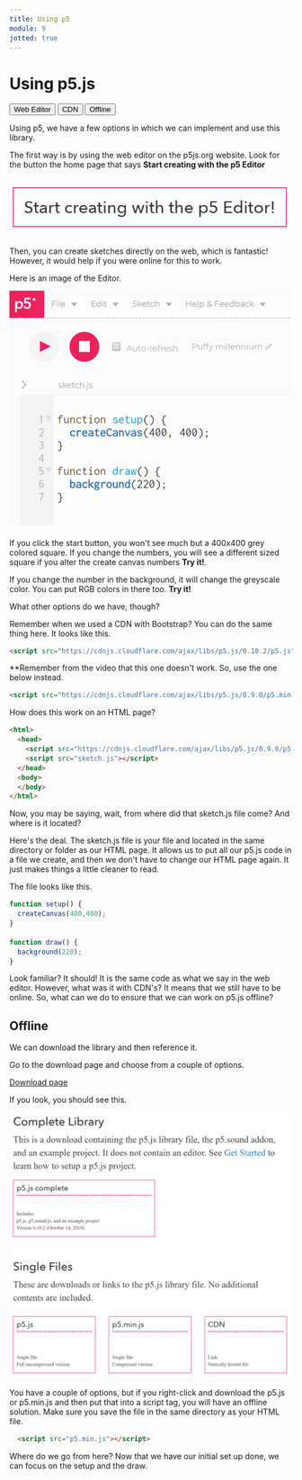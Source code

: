 ```yaml
---
title: Using p5
module: 9
jotted: true
---
```


# Using p5.js

<div class="tab">
    <button class="tablinks active" onclick="openTab(event, 'Web')">Web Editor</button>
    <button class="tablinks" onclick="openTab(event, 'CDN')">CDN</button>
    <button class="tablinks" onclick="openTab(event, 'Offline')">Offline</button>
</div>
<!-- Tab content -->
<div id="Web" class="tabcontent" style="display:block">

<div class="tabhtml" markdown="1">

Using p5, we have a few options in which we can implement and use this library.

The first way is by using the web editor on the p5js.org website.  Look for the button the home page that says **Start creating with the p5 Editor**

![Start Creating](../imgs/start.png "Start Creating")

Then, you can create sketches directly on the web, which is fantastic!  However, it would help if you were online for this to work.

Here is an image of the Editor.

![Editor](../imgs/editor.png "Editor")

If you click the start button, you won't see much but a 400x400 grey colored square.  If you change the numbers, you will see a different sized square if you alter the create canvas numbers **Try it!**.  

If you change the number in the background, it will change the greyscale color.  You can put RGB colors in there too.  **Try it!**

What other options do we have, though?  

</div>
</div>


<div id="CDN" class="tabcontent">

<div class="tabhtml" markdown="1">

Remember when we used a CDN with Bootstrap?  You can do the same thing here.  It looks like this.

```html
<script src="https://cdnjs.cloudflare.com/ajax/libs/p5.js/0.10.2/p5.js"></script>
```

**Remember from the video that this one doesn't work.  So, use the one below instead.

```html
<script src="https://cdnjs.cloudflare.com/ajax/libs/p5.js/0.9.0/p5.min.js"></script>
```

How does this work on an HTML page?

```html
<html>
  <head>
    <script src="https://cdnjs.cloudflare.com/ajax/libs/p5.js/0.9.0/p5.min.js"></script>
    <script src="sketch.js"></script>
  </head>
  <body>
  </body>
</html>
```

Now, you may be saying, wait, from where did that sketch.js file come? And where is it located?

Here's the deal.  The sketch.js file is your file and located in the same directory or folder as our HTML page.  It allows us to put all our p5.js code in a file we create, and then we don't have to change our HTML page again.  It just makes things a little cleaner to read.

The file looks like this.

```js
function setup() {
  createCanvas(400,400);
}

function draw() {
  background(220);
}
```

Look familiar?  It should! It is the same code as what we say in the web editor. However, what was it with CDN's?  It means that we still have to be online.  So, what can we do to ensure that we can work on p5.js offline?

</div>
</div>

<div id="Offline" class="tabcontent">

<div class="tabhtml" markdown="1">


## Offline

We can download the library and then reference it.

Go to the download page and choose from a couple of options.

[Download page](https://p5js.org/download/)

If you look, you should see this.

![Download](../imgs/download.png "Download")

You have a couple of options, but if you right-click and download the p5.js or p5.min.js and then put that into a script tag, you will have an offline solution.  Make sure you save the file in the same directory as your HTML file.

```html
  <script src="p5.min.js"></script>
```

Where do we go from here? Now that we have our initial set up done, we can focus on the setup and the draw.

</div>
</div>